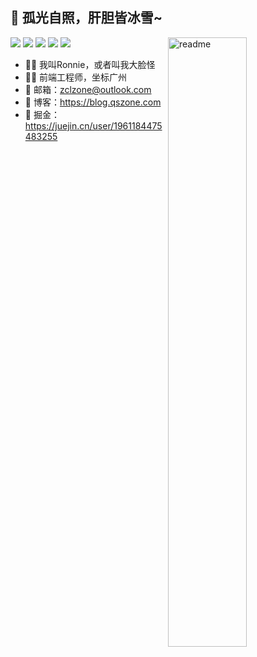 ## 💯 孤光自照，肝胆皆冰雪~


<img align='right' width='50%' alt='readme' src="https://github-readme-stats.vercel.app/api?username=zclzone&show_icons=true&theme=vue-dark" />

<p align='left'>
  <img src="https://img.shields.io/badge/-JavaScript-f6da1c?style=flat-square&logo=javascript&logoColor=white"/>
  <img src="https://img.shields.io/badge/-TypeScript-2b6dbf?style=flat-square&logo=typescript&logoColor=white"/>
  <img src="https://img.shields.io/badge/-Vue-46b882?style=flat-square&logo=vue.js&logoColor=white"/>
  <img src="https://img.shields.io/badge/-Node.js-3C873A?style=flat-square&logo=Node.js&logoColor=white"/>
  <img src="https://img.shields.io/badge/-Nginx-408e43?style=flat-square&logo=nginx&logoColor=white"/>
</p>

- 🤦‍♂️ 我叫Ronnie，或者叫我大脸怪
- 🧑‍💻 前端工程师，坐标广州
- 📧 邮箱：zclzone@outlook.com
- 🔗 博客：https://blog.qszone.com
- 🔗 掘金：https://juejin.cn/user/1961184475483255








